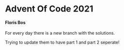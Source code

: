 # Advent Of Code 2021
#### Floris Bos

For every day there is a new branch with the solutions. 

Trying to update them to have part 1 and part 2 seperate!
